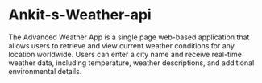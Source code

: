 # Ankit-s-Weather-api
The Advanced Weather App is a single page web-based application that allows users to retrieve and view current weather conditions for any location worldwide. Users can enter a city name and receive real-time weather data, including temperature, weather descriptions, and additional environmental details.

